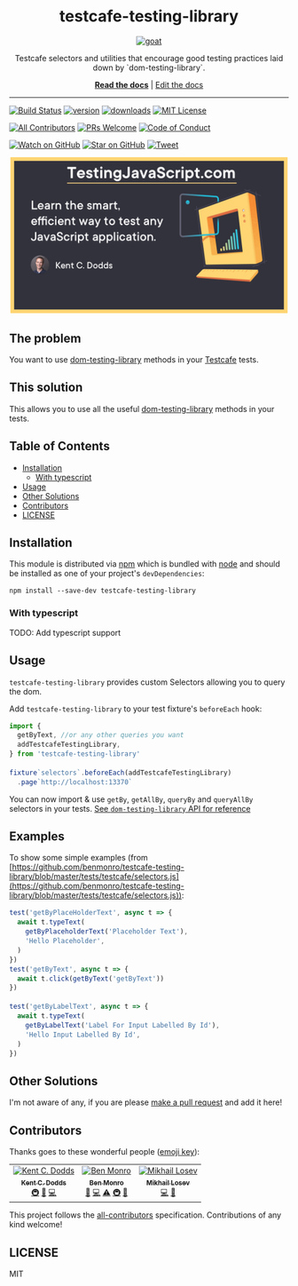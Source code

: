<div align="center">
<h1>testcafe-testing-library</h1>

<a href="https://www.emojione.com/emoji/1f405">
<img height="80" width="80" alt="goat" src="https://raw.githubusercontent.com/benmonro/testcafe-testing-library/master/other/goat.png" />
</a>

<p>Testcafe selectors and utilities that encourage good testing practices laid down by `dom-testing-library`.</p>

[**Read the docs**](https://testing-library.com/cypress) | [Edit the docs](https://github.com/alexkrolick/testing-library-docs)

</div>

<hr />

[![Build Status][build-badge]][build]
[![version][version-badge]][package]
[![downloads][downloads-badge]][npmtrends]
[![MIT License][license-badge]][license]

[![All Contributors](https://img.shields.io/badge/all_contributors-3-orange.svg?style=flat-square)](#contributors)
[![PRs Welcome][prs-badge]][prs]
[![Code of Conduct][coc-badge]][coc]

[![Watch on GitHub][github-watch-badge]][github-watch]
[![Star on GitHub][github-star-badge]][github-star]
[![Tweet][twitter-badge]][twitter]

<div align="center">
<a href="https://testingjavascript.com">
<img width="500" alt="TestingJavaScript.com Learn the smart, efficient way to test any JavaScript application." src="https://raw.githubusercontent.com/kentcdodds/cypress-testing-library/master/other/testingjavascript.jpg" />
</a>
</div>

## The problem

You want to use [dom-testing-library](https://github.com/kentcdodds/dom-testing-library) methods in your [Testcafe](Testcafe) tests.

## This solution

This allows you to use all the useful [dom-testing-library](https://github.com/kentcdodds/dom-testing-library) methods in your tests.

## Table of Contents

<!-- START doctoc generated TOC please keep comment here to allow auto update -->
<!-- DON'T EDIT THIS SECTION, INSTEAD RE-RUN doctoc TO UPDATE -->

- [Installation](#installation)
  - [With typescript](#with-typescript)
- [Usage](#usage)
- [Other Solutions](#other-solutions)
- [Contributors](#contributors)
- [LICENSE](#license)

<!-- END doctoc generated TOC please keep comment here to allow auto update -->

## Installation

This module is distributed via [npm][npm] which is bundled with [node][node] and
should be installed as one of your project's `devDependencies`:

```
npm install --save-dev testcafe-testing-library
```

### With typescript

TODO: Add typescript support

<!--
Typings are defined under `cypress-testing-library/typings`, and should be added as follows in `tsconfig.json`:

```json
{
  "compilerOptions": {
    "types": ["cypress", "../cypress-testing-library/typings"]
  }
}
```
-->

## Usage

`testcafe-testing-library` provides custom Selectors allowing you to query the
dom.

Add `testcafe-testing-library` to your test fixture's `beforeEach` hook:

```javascript
import {
  getByText, //or any other queries you want
  addTestcafeTestingLibrary,
} from 'testcafe-testing-library'

fixture`selectors`.beforeEach(addTestcafeTestingLibrary)
  .page`http://localhost:13370`
```

You can now import & use `getBy`, `getAllBy`, `queryBy` and `queryAllBy`
selectors in your tests.
[See `dom-testing-library` API for reference](dom-testing-library/api-queries.md)

## Examples

To show some simple examples (from
[https://github.com/benmonro/testcafe-testing-library/blob/master/tests/testcafe/selectors.js](https://github.com/benmonro/testcafe-testing-library/blob/master/tests/testcafe/selectors.js)):

```javascript
test('getByPlaceHolderText', async t => {
  await t.typeText(
    getByPlaceholderText('Placeholder Text'),
    'Hello Placeholder',
  )
})
test('getByText', async t => {
  await t.click(getByText('getByText'))
})

test('getByLabelText', async t => {
  await t.typeText(
    getByLabelText('Label For Input Labelled By Id'),
    'Hello Input Labelled By Id',
  )
})
```

## Other Solutions

I'm not aware of any, if you are please [make a pull request][prs] and add it
here!

## Contributors

Thanks goes to these wonderful people ([emoji key](https://allcontributors.org/docs/en/emoji-key)):

<!-- ALL-CONTRIBUTORS-LIST:START - Do not remove or modify this section -->
<!-- prettier-ignore -->
<table><tr><td align="center"><a href="https://kentcdodds.com"><img src="https://avatars0.githubusercontent.com/u/1500684?v=4" width="100px;" alt="Kent C. Dodds"/><br /><sub><b>Kent C. Dodds</b></sub></a><br /><a href="#infra-kentcdodds" title="Infrastructure (Hosting, Build-Tools, etc)">🚇</a> <a href="#ideas-kentcdodds" title="Ideas, Planning, & Feedback">🤔</a> <a href="https://github.com/benmonro/testcafe-testing-library/commits?author=kentcdodds" title="Code">💻</a></td><td align="center"><a href="https://github.com/benmonro"><img src="https://avatars3.githubusercontent.com/u/399236?v=4" width="100px;" alt="Ben Monro"/><br /><sub><b>Ben Monro</b></sub></a><br /><a href="https://github.com/benmonro/testcafe-testing-library/commits?author=benmonro" title="Documentation">📖</a> <a href="https://github.com/benmonro/testcafe-testing-library/commits?author=benmonro" title="Code">💻</a> <a href="https://github.com/benmonro/testcafe-testing-library/commits?author=benmonro" title="Tests">⚠️</a> <a href="#infra-benmonro" title="Infrastructure (Hosting, Build-Tools, etc)">🚇</a> <a href="#ideas-benmonro" title="Ideas, Planning, & Feedback">🤔</a></td><td align="center"><a href="https://twitter.com/miherlosev"><img src="https://avatars2.githubusercontent.com/u/4133518?v=4" width="100px;" alt="Mikhail Losev"/><br /><sub><b>Mikhail Losev</b></sub></a><br /><a href="https://github.com/benmonro/testcafe-testing-library/commits?author=miherlosev" title="Code">💻</a> <a href="#question-miherlosev" title="Answering Questions">💬</a></td></tr></table>

<!-- ALL-CONTRIBUTORS-LIST:END -->

This project follows the [all-contributors](https://github.com/all-contributors/all-contributors) specification. Contributions of any kind welcome!

## LICENSE

MIT

[npm]: https://www.npmjs.com/
[node]: https://nodejs.org
[build-badge]: https://img.shields.io/travis/benmonro/testcafe-testing-library.svg?style=flat-square
[build]: https://travis-ci.org/benmonro/testcafe-testing-library
[coverage]: https://codecov.io/github/benmonro/testcafe-testing-library
[version-badge]: https://img.shields.io/npm/v/testcafe-testing-library.svg?style=flat-square
[package]: https://www.npmjs.com/package/testcafe-testing-library
[downloads-badge]: https://img.shields.io/npm/dm/testcafe-testing-library.svg?style=flat-square
[npmtrends]: http://www.npmtrends.com/testcafe-testing-library
[license-badge]: https://img.shields.io/npm/l/testcafe-testing-library.svg?style=flat-square
[license]: https://github.com/benmonro/testcafe-testing-library/blob/master/LICENSE
[prs-badge]: https://img.shields.io/badge/PRs-welcome-brightgreen.svg?style=flat-square
[prs]: http://makeapullrequest.com
[donate-badge]: https://img.shields.io/badge/$-support-green.svg?style=flat-square
[coc-badge]: https://img.shields.io/badge/code%20of-conduct-ff69b4.svg?style=flat-square
[coc]: https://github.com/benmonro/testcafe-testing-library/blob/master/other/CODE_OF_CONDUCT.md
[github-watch-badge]: https://img.shields.io/github/watchers/benmonro/testcafe-testing-library.svg?style=social
[github-watch]: https://github.com/benmonro/testcafe-testing-library/watchers
[github-star-badge]: https://img.shields.io/github/stars/benmonro/testcafe-testing-library.svg?style=social
[github-star]: https://github.com/benmonro/testcafe-testing-library/stargazers
[twitter]: https://twitter.com/intent/tweet?text=Check%20out%20testcafe-testing-library%20by%20%40benmonro%20https%3A%2F%2Fgithub.com%2Fbenmonro%2Ftestcafe-testing-library%20%F0%9F%91%8D
[twitter-badge]: https://img.shields.io/twitter/url/https/github.com/benmonro/testcafe-testing-library.svg?style=social
[emojis]: https://github.com/benmonro/all-contributors#emoji-key
[all-contributors]: https://github.com/all-contributors/all-contributors
[dom-testing-library]: https://github.com/testing-library/dom-testing-library
[testcafe]: https://devexpress.github.io/testcafe/
